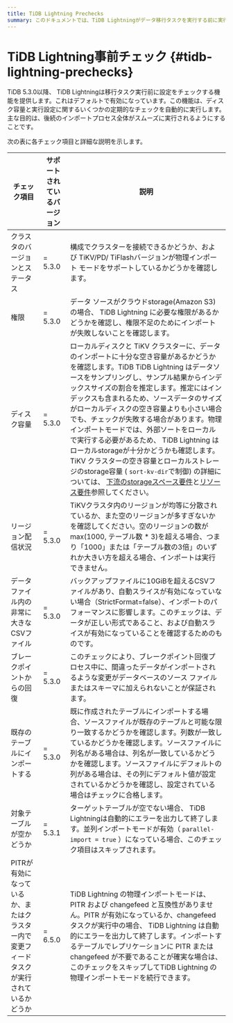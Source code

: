 ```yaml
---
title: TiDB Lightning Prechecks
summary: このドキュメントでは、TiDB Lightningがデータ移行タスクを実行する前に実行するチェックについて説明します。これらの事前チェックにより、 TiDB Lightningはタスクをスムーズに実行できます。
---
```


# TiDB Lightning事前チェック {#tidb-lightning-prechecks}

TiDB 5.3.0以降、 TiDB Lightningは移行タスク実行前に設定をチェックする機能を提供します。これはデフォルトで有効になっています。この機能は、ディスク容量と実行設定に関するいくつかの定期的なチェックを自動的に実行します。主な目的は、後続のインポートプロセス全体がスムーズに実行されるようにすることです。

次の表に各チェック項目と詳細な説明を示します。

| チェック項目                                         | サポートされているバージョン | 説明                                                                                                                                                                                                                                                                                                                                                                                                                                                                                                                                                   |
| ---------------------------------------------- | -------------- | ---------------------------------------------------------------------------------------------------------------------------------------------------------------------------------------------------------------------------------------------------------------------------------------------------------------------------------------------------------------------------------------------------------------------------------------------------------------------------------------------------------------------------------------------------- |
| クラスタのバージョンとステータス                               | = 5.3.0        | 構成でクラスターを接続できるかどうか、および TiKV/PD/ TiFlashバージョンが物理インポート モードをサポートしているかどうかを確認します。                                                                                                                                                                                                                                                                                                                                                                                                                                                                         |
| 権限                                             | = 5.3.0        | データ ソースがクラウドstorage(Amazon S3) の場合、 TiDB Lightning に必要な権限があるかどうかを確認し、権限不足のためにインポートが失敗しないことを確認します。                                                                                                                                                                                                                                                                                                                                                                                                                                                    |
| ディスク容量                                         | = 5.3.0        | ローカルディスクと TiKV クラスターに、データのインポートに十分な空き容量があるかどうかを確認します。TiDB TiDB Lightning はデータソースをサンプリングし、サンプル結果からインデックスサイズの割合を推定します。推定にはインデックスも含まれるため、ソースデータのサイズがローカルディスクの空き容量よりも小さい場合でも、チェックが失敗する場合があります。物理インポートモードでは、外部ソートをローカルで実行する必要があるため、 TiDB Lightning はローカルstorageが十分かどうかも確認します。TiKV クラスターの空き容量とローカルストレージのstorage容量 ( `sort-kv-dir`で制御) の詳細については、 [下流のstorageスペース要件](/tidb-lightning/tidb-lightning-requirements.md#storage-space-of-the-target-database)と[リソース要件](/tidb-lightning/tidb-lightning-physical-import-mode.md#environment-requirements)参照してください。 |
| リージョン配信状況                                      | = 5.3.0        | TiKVクラスタ内のリージョンが均等に分散されているか、また空のリージョンが多すぎないかを確認してください。空のリージョンの数がmax(1000, テーブル数 * 3)を超える場合、つまり「1000」または「テーブル数の3倍」のいずれか大きい方を超える場合、インポートは実行できません。                                                                                                                                                                                                                                                                                                                                                                                                      |
| データファイル内の非常に大きなCSVファイル                         | = 5.3.0        | バックアップファイルに10GiBを超えるCSVファイルがあり、自動スライスが有効になっていない場合（StrictFormat=false）、インポートのパフォーマンスに影響します。このチェックは、データが正しい形式であること、および自動スライスが有効になっていることを確認するためのものです。                                                                                                                                                                                                                                                                                                                                                                                                   |
| ブレークポイントからの回復                                  | = 5.3.0        | このチェックにより、ブレークポイント回復プロセス中に、間違ったデータがインポートされるような変更がデータベースのソース ファイルまたはスキーマに加えられないことが保証されます。                                                                                                                                                                                                                                                                                                                                                                                                                                                             |
| 既存のテーブルにインポートする                                | = 5.3.0        | 既に作成されたテーブルにインポートする場合、ソースファイルが既存のテーブルと可能な限り一致するかどうかを確認します。列数が一致しているかどうかを確認します。ソースファイルに列名がある場合は、列名が一致しているかどうかを確認します。ソースファイルにデフォルトの列がある場合は、その列にデフォルト値が設定されているかどうかを確認し、設定されている場合はチェックに合格します。                                                                                                                                                                                                                                                                                                                                                            |
| 対象テーブルが空かどうか                                   | = 5.3.1        | ターゲットテーブルが空でない場合、 TiDB Lightningは自動的にエラーを出力して終了します。並列インポートモードが有効（ `parallel-import = true` ）になっている場合、このチェック項目はスキップされます。                                                                                                                                                                                                                                                                                                                                                                                                                              |
| PITRが有効になっているか、またはクラスター内で変更フィードタスクが実行されているかどうか | = 6.5.0        | TiDB Lightning の物理インポートモードは、PITR および changefeed と互換性がありません。PITR が有効になっているか、changefeed タスクが実行中の場合、 TiDB Lightning は自動的にエラーを出力して終了します。インポートするテーブルでレプリケーションに PITR または changefeed が不要であることが確実な場合は、このチェックをスキップしてTiDB Lightning の物理インポートモードを続行できます。                                                                                                                                                                                                                                                                                                        |
